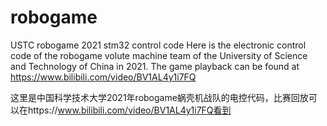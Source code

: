 # robogame
USTC robogame 2021 stm32 control code
Here is the electronic control code of the robogame volute machine team of the University of Science and Technology of China in 2021. The game playback can be found at https://www.bilibili.com/video/BV1AL4y1i7FQ

这里是中国科学技术大学2021年robogame蜗壳机战队的电控代码，比赛回放可以在https://www.bilibili.com/video/BV1AL4y1i7FQ看到
